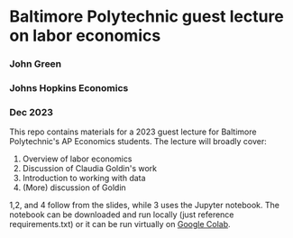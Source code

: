 # Baltimore Polytechnic guest lecture on labor economics
### John Green
### Johns Hopkins Economics
### Dec 2023

This repo contains materials for a 2023 guest lecture for Baltimore Polytechnic's AP Economics students. The lecture will broadly cover:
1. Overview of labor economics
2. Discussion of Claudia Goldin's work
3. Introduction to working with data
4. (More) discussion of Goldin

1,2, and 4 follow from the slides, while 3 uses the Jupyter notebook. The notebook can be downloaded and run locally (just reference requirements.txt) or it can be run virtually on [Google Colab](https://www.example.com).